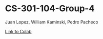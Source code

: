 # CS-301-104-Group-4
Juan Lopez, William Kaminski, Pedro Pacheco

[Link to Colab](https://colab.research.google.com/drive/1o9n8_8z2MbifBVjY93DYUmzDdXPxASyG?usp=sharing)
